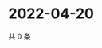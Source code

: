 # 2022-04-20

共 0 条

<!-- BEGIN WEIBO -->
<!-- 最后更新时间 Wed Apr 20 2022 12:40:50 GMT+0800 (China Standard Time) -->

<!-- END WEIBO -->
